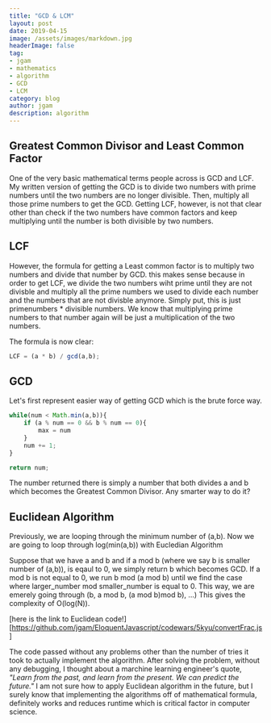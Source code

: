 ```yaml
---
title: "GCD & LCM"
layout: post
date: 2019-04-15
image: /assets/images/markdown.jpg
headerImage: false
tag:
- jgam
- mathematics
- algorithm
- GCD
- LCM
category: blog
author: jgam
description: algorithm
---
```


## Greatest Common Divisor and Least Common Factor

One of the very basic mathematical terms people across is GCD and LCF. My written version of getting the GCD is to divide two numbers with prime numbers until the two numbers are no longer divisible. Then, multiply all those prime numbers to get the GCD. Getting LCF, however, is not that clear other than check if the two numbers have common factors and keep multiplying until the number is both divisible by two numbers.

## LCF

However, the formula for getting a Least common factor is to multiply two numbers and divide that number by GCD. this makes sense because in order to get LCF, we divide the two numbers wiht prime until they are not divisble and multiply all the prime numbers we used to divide each number and the numbers that are not divisble anymore. Simply put, this is just primenumbers * divisible numbers. We know that multiplying prime numbers to that number again will be just a multiplication of the two numbers.

The formula is now clear:

```javascript
LCF = (a * b) / gcd(a,b);
```

## GCD

Let's first represent easier way of getting GCD which is the brute force way.

```javascript
while(num < Math.min(a,b)){
    if (a % num == 0 && b % num == 0){
        max = num
    }
    num += 1;
}

return num;
```

The number returned there is simply a number that both divides a and b which becomes the Greatest Common Divisor. Any smarter way to do it?

## Euclidean Algorithm

Previously, we are looping through the minimum number of (a,b). Now we are going to loop through log(min(a,b)) with Eucledian Algorithm

Suppose that we have a and b and if a mod b (where we say b is smaller number of (a,b)), is eqaul to 0, we simply return b which becomes GCD. If a mod b is not equal to 0, we run b mod (a mod b) until we find the case where larger_number mod smaller_number is equal to 0. This way, we are emerely going through (b, a mod b, (a mod b)mod b), ...) This gives the complexity of O(log(N)).

[here is the link to Euclidean code!][https://github.com/jgam/EloquentJavascript/codewars/5kyu/convertFrac.js]

The code passed without any problems other than the number of tries it took to actually implement the algorithm. After solving the problem, without any debugging, I thought about a marchine learning engineer's quote, *"Learn from the past, and learn from the present. We can predict the future."* I am not sure how to apply Euclidean algorithm in the future, but I surely know that implementing the algorithms off of mathematical formula, definitely works and reduces runtime which is critical factor in computer science.